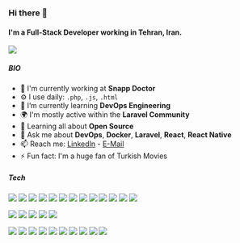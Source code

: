 
### Hi there 👋

#### I'm a Full-Stack Developer working in Tehran, Iran.
![](https://komarev.com/ghpvc/?username=ajangi&color=0069b4)
##### BIO

- 🏢 I'm currently working at **Snapp Doctor**
- ⚙️ I use daily: `.php`, `.js`, `.html`
- 🌱 I’m currently learning **DevOps Engineering**
- 🌍 I'm mostly active within the **Laravel Community**
- 🌱 Learning all about **Open Source**
- 💬 Ask me about **DevOps**, **Docker**, **Laravel**, **React**, **React Native**
- 📫 Reach me: [LinkedIn](https://www.linkedin.com/in/alireza-jangi-9b280867/) - [E-Mail](mailto:ajangi@hotmail.com)
- ⚡️ Fun fact: I'm a huge fan of Turkish Movies
##### Tech
<p>
  <img src="https://img.shields.io/badge/-PHP-2c3e50?style=flat&logo=PHP&labelColor=34495e"/>
  <img src="https://img.shields.io/badge/-GoLang-2c3e50?style=flat&logo=Go&labelColor=34495e"/>
  <img src="https://img.shields.io/badge/-Rust-2c3e50?style=flat&logo=Rust&labelColor=34495e"/>
  <img src="https://img.shields.io/badge/-JavaScript-2c3e50?style=flat&logo=Javascript&labelColor=34495e"/>
  <img src="https://img.shields.io/badge/-NodeJs-2c3e50?style=flat&logo=Node.js&logoColor=ffffff&labelColor=34495e"/>
  <img src="https://img.shields.io/badge/-Python-2c3e50?style=flat&logo=Python&logoColor=ffffff&labelColor=34495e"/>
  <img src="https://img.shields.io/badge/-Laravel-2c3e50?style=flat&logo=Laravel&logoColor=ffffff&labelColor=34495e"/>
  <img src="https://img.shields.io/badge/-Lumen-2c3e50?style=flat&logo=Lumen&logoColor=ffffff&labelColor=34495e"/>
  <img src="https://img.shields.io/badge/-Sypfony-2c3e50?style=flat&logo=Symfony&logoColor=ffffff&labelColor=34495e"/>
  <img src="https://img.shields.io/badge/-ExpressJs-2c3e50?style=flat&logo=Express&logoColor=ffffff&labelColor=34495e"/>
  <img src="https://img.shields.io/badge/-React-2c3e50?style=flat&logo=React&logoColor=ffffff&labelColor=34495e"/>
  <img src="https://img.shields.io/badge/-Redux-2c3e50?style=flat&logo=Redux&logoColor=ffffff&labelColor=34495e"/>
  <img src="https://img.shields.io/badge/-React Native-2c3e50?style=flat&logo=React&logoColor=ffffff&labelColor=34495e"/>
</p>
<p>
  <img src="https://img.shields.io/badge/-MySql-2c3e50?style=flat&logo=Mysql&logoColor=ffffff&labelColor=34495e"/>
  <img src="https://img.shields.io/badge/-MongoDB-2c3e50?style=flat&logo=MongoDB&logoColor=ffffff&labelColor=34495e"/>
  <img src="https://img.shields.io/badge/-Redis-2c3e50?style=flat&logo=Redis&logoColor=ffffff&labelColor=34495e"/>
  <img src="https://img.shields.io/badge/-PostgreSQL-2c3e50?style=flat&logo=PostgreSQL&logoColor=ffffff&labelColor=34495e"/>
  <img src="https://img.shields.io/badge/-Memcached-2c3e50?style=flat&logo=Memcached&logoColor=ffffff&labelColor=34495e"/>
</p>
<p>
  <img src="https://img.shields.io/badge/-Linux-2c3e50?style=flat&logo=Linux&logoColor=ffffff&labelColor=34495e"/>
  <img src="https://img.shields.io/badge/-Nginx-2c3e50?style=flat&logo=Nginx"/>
  <img src="https://img.shields.io/badge/-Git-2c3e50?style=flat&logo=Git&logoColor=ffffff&labelColor=34495e"/>
  <img src="https://img.shields.io/badge/-Docker-2c3e50?style=flat&logo=Docker&logoColor=ffffff&labelColor=34495e"/>
  <img src="https://img.shields.io/badge/-Kubernetes-2c3e50?style=flat&logo=Kubernetes&logoColor=ffffff&labelColor=34495e"/>
  <img src="https://img.shields.io/badge/-Kong Api Gateway-2c3e50?style=flat&logo=Kong&logoColor=ffffff&labelColor=34495e"/>
  <img src="https://img.shields.io/badge/-Graylog-2c3e50?style=flat&logo=Graylog&logoColor=ffffff&labelColor=34495e"/>
  <img src="https://img.shields.io/badge/-Sentry-2c3e50?style=flat&logo=Sentry&logoColor=ffffff&labelColor=34495e"/>
  <img src="https://img.shields.io/badge/-Bash-2c3e50?style=flat&logo=GNU-Bash&logoColor=ffffff&labelColor=34495e"/>
  <img src="https://img.shields.io/badge/-Istio-2c3e50?style=flat&logo=Istio&logoColor=ffffff&labelColor=34495e"/>
</p>
<!--
**ajangi/ajangi** is a ✨ _special_ ✨ repository because its `README.md` (this file) appears on your GitHub profile.
Here are some ideas to get you started:

- 🔭 I’m currently working on ...
- 🌱 I’m currently learning ...
- 👯 I’m looking to collaborate on ...
- 🤔 I’m looking for help with ...
- 💬 Ask me about ...
- 📫 How to reach me: ...
- 😄 Pronouns: ...
- ⚡ Fun fact: ...
-->
